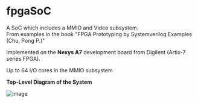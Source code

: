 # fpgaSoC
A SoC which includes a MMIO and Video subsystem.  
From examples in the book "FPGA Prototyping by Systemverilog Examples (Chu, Pong P.)"

Implemented on the **Nexys A7** development board from Digilent (Artix-7 series FPGA). 
 
 Up to 64 I/O cores in the MMIO subsystem


**Top-Level Diagram of the System**

![image](https://github.com/user-attachments/assets/35959464-0ea1-46a9-a355-f296e69e63ef)

